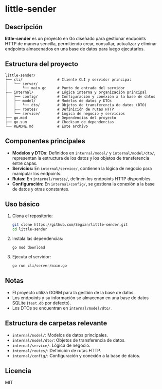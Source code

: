 # little-sender

## Descripción
**little-sender** es un proyecto en Go diseñado para gestionar endpoints HTTP de manera sencilla, permitiendo crear, consultar, actualizar y eliminar endpoints almacenados en una base de datos para luego ejecutarlos.

## Estructura del proyecto

```
little-sender/
├── cli/                # Cliente CLI y servidor principal
│   └── server/
│       └── main.go     # Punto de entrada del servidor
├── internal/           # Lógica interna y organización principal
│   ├── config/         # Configuración y conexión a la base de datos
│   ├── model/          # Modelos de datos y DTOs
│   │   └── dto/        # Objetos de transferencia de datos (DTO)
│   ├── routes/         # Definición de rutas HTTP
│   └── service/        # Lógica de negocio y servicios
├── go.mod              # Dependencias del proyecto
├── go.sum              # Checksum de dependencias
└── README.md           # Este archivo
```

## Componentes principales

- **Modelos y DTOs:** Definidos en `internal/model/` y `internal/model/dto/`, representan la estructura de los datos y los objetos de transferencia entre capas.
- **Servicios:** En `internal/service/`, contienen la lógica de negocio para manipular los endpoints.
- **Rutas:** En `internal/routes/`, definen los endpoints HTTP disponibles.
- **Configuración:** En `internal/config/`, se gestiona la conexión a la base de datos y otras constantes.

## Uso básico

1. Clona el repositorio:
	```sh
	git clone https://github.com/Segian/little-sender.git
	cd little-sender
	```
2. Instala las dependencias:
	```sh
	go mod download
	```
3. Ejecuta el servidor:
	```sh
	go run cli/server/main.go
	```

## Notas
- El proyecto utiliza GORM para la gestión de la base de datos.
- Los endpoints y su información se almacenan en una base de datos SQLite (`test.db` por defecto).
- Los DTOs se encuentran en `internal/model/dto/`.

## Estructura de carpetas relevante

- `internal/model/`: Modelos de datos principales.
- `internal/model/dto/`: Objetos de transferencia de datos.
- `internal/service/`: Lógica de negocio.
- `internal/routes/`: Definición de rutas HTTP.
- `internal/config/`: Configuración y conexión a la base de datos.

## Licencia
MIT